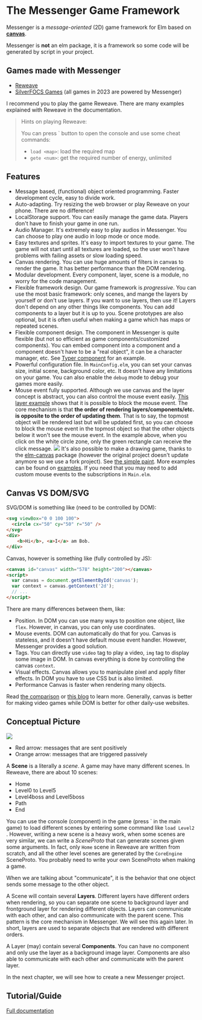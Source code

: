 # The Messenger Game Framework

Messenger is a *message-oriented* (2D) game framework for Elm based on **[canvas](https://developer.mozilla.org/en-US/docs/Web/API/Canvas_API)**.

Messenger is **not** an elm package, it is a framework so some code will be generated by script in your project.

## Games made with Messenger

- [Reweave](https://github.com/linsyking/Reweave)
- [SilverFOCS Games](https://focs.ji.sjtu.edu.cn/silverfocs/project/2023/p2) (all games in 2023 are powered by Messenger)

I recommend you to play the game Reweave. There are many examples explained with Reweave in the documentation.

> Hints on playing Reweave:
>
> You can press \` button to open the console and use some cheat commands:
>
> - `load <map>`: load the required map
> - `gete <num>`: get the required number of energy, unlimited

## Features

- Message based, (functional) object oriented programming.
  Faster development cycle, easy to divide work.
- Auto-adapting.
  Try resizing the web browser or play Reweave on your phone. There are no difference!
- LocalStorage support.
  You can easily manage the game data. Players don't have to finish your game in one run.
- Audio Manager.
  It's extremely easy to play audios in Messenger. You can choose to play one audio in loop mode or once mode.
- Easy textures and sprites.
  It's easy to import textures to your game. The game will not start until all textures are loaded, so the user won't have problems with failing assets or slow loading speed.
- Canvas rendering.
  You can use huge amounts of filters in canvas to render the game. It has better performance than the DOM rendering.
- Modular development.
  Every component, layer, scene is a module, no worry for the code management.
- Flexible framework design.
  Our game framework is *progressive*. You can use the most basic framework: only scenes, and mange the layers by yourself or don't use layers. If you want to use layers, then use it! Layers don't depend on any other things like components. You can add components to a layer but it is up to you. Scene prototypes are also optional, but it is often useful when making a game which has maps or repeated scenes.
- Flexible component design.
  The component in Messenger is quite flexible (but not so efficient as game components/customized components). You can embed component into a component and a component doesn't have to be a "real object", it can be a character manager, etc. See [Typer component](https://github.com/linsyking/messenger-examples/tree/main/components) for an example.
- Powerful configuration file.
  In `MainConfig.elm`, you can set your canvas size, initial scene, background color, etc. It doesn't have any limitations on your game. You can also enable the `debug` mode to debug your games more easily.
- Mouse event fully supported.
  Although we use canvas and the layer concept is abstract, you can also control the mouse event easily. [This layer example](https://github.com/linsyking/messenger-examples/tree/main/layers) shows that it is possible to block the mouse event. The core mechanism is that **the order of rendering layers/components/etc. is opposite to the order of updating them**. That is to say, the topmost object will be rendered last but will be updated first, so you can choose to block the mouse event in the topmost object so that the other objects below it won't see the mouse event. In the example above, when you click on the white circle zone, only the green rectangle can receive the click message.
  ![](docs/imgs/layer.png)
  It's also possible to make a drawing game, thanks to the [elm-canvas](https://github.com/joakin/elm-canvas/tree/5.0.0) package (however the original project doesn't update anymore so we use a fork project). See [the simple paint](https://chimeces.com/elm-canvas/drawing.html). More examples can be found on [examples](https://chimeces.com/elm-canvas/). If you need that you may need to add custom mouse events to the subscriptions in `Main.elm`.


## Canvas VS DOM/SVG

SVG/DOM is something like (need to be controlled by DOM):

```html
<svg viewBox="0 0 100 100">
  <circle cx="50" cy="50" r="50" />
</svg>
<div>
    <b>Hi</b>, <a>I</a> am Bob.
</div>
```

Canvas, however is something like (fully controlled by JS):

```html
<canvas id="canvas" width="578" height="200"></canvas>
<script>
  var canvas = document.getElementById('canvas');
  var context = canvas.getContext('2d');
  // ...
</script>
```

There are many differences between them, like:

- Position.
  In DOM you can use many ways to position one object, like `flex`. However, in canvas, you can only use coordinates.
- Mouse events.
  DOM can automatically do that for you. Canvas is stateless, and it doesn't have default mouse event handler. However, Messenger provides a good solution.
- Tags.
  You can directly use `video` tag to play a video, `img` tag to display some image in DOM. In canvas everything is done by controlling the canvas `context`.
- Visual effects.
  Canvas allows you to manipulate pixel and apply filter effects. In DOM you have to use CSS but is also limited.
- Performance
  Canvas is faster when rendering many objects.

Read [the comparison](https://www.kirupa.com/html5/dom_vs_canvas.htm) or [this blog](https://blog.logrocket.com/when-to-use-html5s-canvas) to learn more. Generally, canvas is better for making video games while DOM is better for other daily-use websites.

## Conceptual Picture

![](docs/imgs/concept.png)

- Red arrow: messages that are sent positively
- Orange arrow: messages that are triggered passively

A **Scene** is a literally a *scene*. A game may have many different scenes. In Reweave, there are about 10 scenes:

- Home
- Level0 to Level5
- Level4boss and Level5boss
- Path
- End

You can use the console (component) in the game (press \` in the main game) to load different scenes by entering some command like `load Level2 `. However, writing a new scene is a heavy work, when some scenes are very similar, we can write a *SceneProto* that can generate scenes given some arguments. In fact, only `Home` scene in Reweave are written from scratch, and all the other level scenes are generated by the `CoreEngine` SceneProto. You probably need to write your own SceneProto when making a game.

When we are talking about "communicate", it is the behavior that one object sends some message to the other object.

A Scene will contain several **Layers**. Different layers have different orders when rendering, so you can separate one scene to background layer and frontground layer for rendering different objects. Layers can communicate with each other, and can also communicate with the parent scene. This pattern is the core mechanism in Messenger. We will see this again later. In short, layers are used to separate objects that are rendered with different orders.

A Layer (may) contain several **Components**. You can have no component and only use the layer as a background image layer. Components are also able to communicate with each other and communicate with the parent layer.

In the next chapter, we will see how to create a new Messenger project.

## Tutorial/Guide

[Full documentation](docs/doc.pdf)
